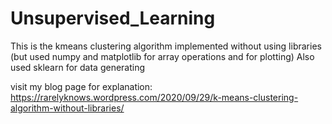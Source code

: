 # Unsupervised_Learning
This is the kmeans clustering algorithm implemented without using libraries (but used numpy and matplotlib for array operations and for plotting)
Also used sklearn for data generating

visit my blog page for explanation: https://rarelyknows.wordpress.com/2020/09/29/k-means-clustering-algorithm-without-libraries/
